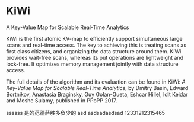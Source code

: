 # KiWi

A Key-Value Map for Scalable Real-Time Analytics

KiWi is the first atomic KV-map to efficiently support simultaneous large scans and real-time access. The key to achieving this is treating scans as first class citizens, and organizing the data structure around them. KiWi provides wait-free scans, whereas its put operations are lightweight and lock-free. It optimizes memory management jointly with data structure access.

The full details of the algorithm and its evaluation can be found in KiWi: *A Key-Value Map for Scalable Real-Time Analytics*, by Dmitry Basin, Edward Bortnikov, Anastasia Braginsky, Guy Golan-Gueta, Eshcar Hillel, Idit Keidar and Moshe Sulamy, published in PPoPP 2017.

ssssss
是的范德萨胜多负少的
asd 
asdsadasdsad
12331212315465
